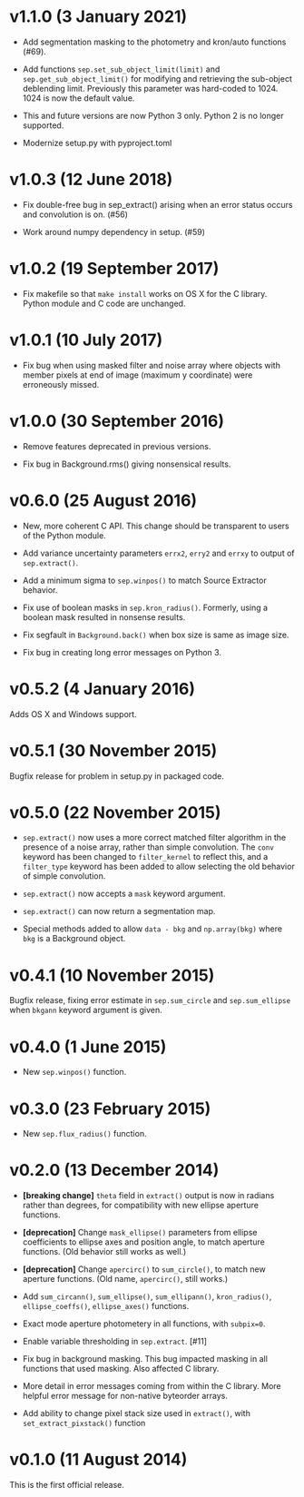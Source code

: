 v1.1.0 (3 January 2021)
=======================

* Add segmentation masking to the photometry and kron/auto functions (#69).

* Add functions `sep.set_sub_object_limit(limit)` and `sep.get_sub_object_limit()`
  for modifying and retrieving the sub-object deblending limit. Previously this
  parameter was hard-coded to 1024. 1024 is now the default value.

* This and future versions are now Python 3 only. Python 2 is no longer
  supported.

* Modernize setup.py with pyproject.toml


v1.0.3 (12 June 2018)
=====================

* Fix double-free bug in sep_extract() arising when an error status occurs
  and convolution is on. (#56)

* Work around numpy dependency in setup. (#59)


v1.0.2 (19 September 2017)
==========================

* Fix makefile so that `make install` works on OS X for the C library.
  Python module and C code are unchanged.


v1.0.1 (10 July 2017)
=====================

* Fix bug when using masked filter and noise array where objects with member
  pixels at end of image (maximum y coordinate) were erroneously missed.


v1.0.0 (30 September 2016)
==========================

* Remove features deprecated in previous versions.

* Fix bug in Background.rms() giving nonsensical results.

v0.6.0 (25 August 2016)
=======================

* New, more coherent C API. This change should be transparent to users
  of the Python module.

* Add variance uncertainty parameters `errx2`, `erry2` and `errxy` to
  output of `sep.extract()`.

* Add a minimum sigma to `sep.winpos()` to match Source Extractor
  behavior.
  
* Fix use of boolean masks in `sep.kron_radius()`. Formerly, using a
  boolean mask resulted in nonsense results.

* Fix segfault in `Background.back()` when box size is same as image size.

* Fix bug in creating long error messages on Python 3.

v0.5.2 (4 January 2016)
=======================

Adds OS X and Windows support.

v0.5.1 (30 November 2015)
=========================

Bugfix release for problem in setup.py in packaged code.

v0.5.0 (22 November 2015)
=========================

* `sep.extract()` now uses a more correct matched filter algorithm in the
  presence of a noise array, rather than simple convolution. The `conv`
  keyword has been changed to `filter_kernel` to reflect this, and a
  `filter_type` keyword has been added to allow selecting the old behavior
  of simple convolution.

* `sep.extract()` now accepts a `mask` keyword argument.

* `sep.extract()` can now return a segmentation map.

* Special methods added to allow `data - bkg` and `np.array(bkg)` where
  `bkg` is a Background object.

v0.4.1 (10 November 2015)
=========================

Bugfix release, fixing error estimate in `sep.sum_circle` and
`sep.sum_ellipse` when `bkgann` keyword argument is given.

v0.4.0 (1 June 2015)
====================

* New `sep.winpos()` function.

v0.3.0 (23 February 2015)
=========================

* New `sep.flux_radius()` function.

v0.2.0 (13 December 2014)
=========================

* **[breaking change]** `theta` field in `extract()` output is now in
  radians rather than degrees, for compatibility with new ellipse
  aperture functions.

* **[deprecation]** Change `mask_ellipse()` parameters from ellipse
  coefficients to ellipse axes and position angle, to match aperture
  functions. (Old behavior still works as well.)

* **[deprecation]** Change `apercirc()` to `sum_circle()`, to match
  new aperture functions. (Old name, `apercirc()`, still works.)

* Add `sum_circann()`, `sum_ellipse()`, `sum_ellipann()`,
  `kron_radius()`, `ellipse_coeffs()`, `ellipse_axes()` functions.

* Exact mode aperture photometery in all functions, with `subpix=0`.

* Enable variable thresholding in `sep.extract`. [#11]

* Fix bug in background masking. This bug impacted masking in all
  functions that used masking. Also affected C library.

* More detail in error messages coming from within the C library.
  More helpful error message for non-native byteorder arrays.

* Add ability to change pixel stack size used in `extract()`, with
  `set_extract_pixstack()` function

v0.1.0 (11 August 2014)
=======================

This is the first official release.
